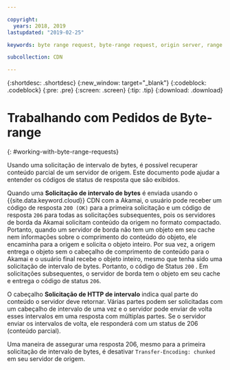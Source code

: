 ```yaml
---

copyright:
  years: 2018, 2019
lastupdated: "2019-02-25"

keywords: byte range request, byte-range request, origin server, range HTTP request, transfer-encoding

subcollection: CDN

---
```


{:shortdesc: .shortdesc}
{:new_window: target="_blank"}
{:codeblock: .codeblock}
{:pre: .pre}
{:screen: .screen}
{:tip: .tip}
{:download: .download}


# Trabalhando com Pedidos de Byte-range
{: #working-with-byte-range-requests}

Usando uma solicitação de intervalo de bytes, é possível recuperar conteúdo parcial de um servidor de
origem. Este documento pode ajudar a entender os códigos de status de resposta que são exibidos.

Quando uma **Solicitação de intervalo de bytes** é enviada usando o {{site.data.keyword.cloud}} CDN com a Akamai, o usuário pode receber um código de resposta `200 (OK)` para a primeira solicitação e um código de resposta `206` para todas as solicitações subsequentes, pois os servidores de borda da Akamai solicitam conteúdo da origem no formato compactado. Portanto, quando um
servidor de borda não tem um objeto em seu cache nem informações sobre o comprimento do conteúdo
do objeto, ele encaminha para a origem e solicita o objeto inteiro. Por sua vez, a origem entrega o objeto sem o
cabeçalho de comprimento de conteúdo para o Akamai e o usuário final recebe o objeto inteiro, mesmo que tenha
sido uma solicitação de intervalo de bytes. Portanto, o código de Status  ` 200 ` . Em
solicitações subsequentes, o servidor de borda tem o objeto em seu cache e entrega o código de status
`206`.

O cabeçalho **Solicitação de HTTP de intervalo** indica qual parte do conteúdo o
servidor deve retornar. Várias partes podem ser solicitadas com um cabeçalho de intervalo de uma vez e o servidor pode enviar de volta esses intervalos em uma resposta com múltiplas partes. Se o servidor enviar os intervalos de volta, ele responderá com um status de 206 (conteúdo parcial).

Uma maneira de assegurar uma resposta 206, mesmo para a primeira solicitação de intervalo de bytes, é desativar
`Transfer-Encoding: chunked` em seu servidor de origem.
